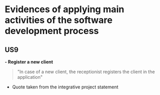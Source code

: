 # Evidences of applying main activities of the software development process
## US9
**- Register a new client**
>"In case of a new client, the receptionist registers the client in the application"

- Quote taken from the integrative project statement